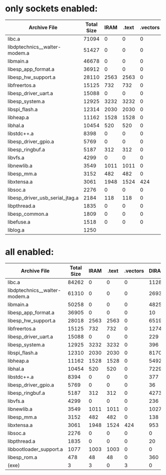 # only sockets enabled:


| Archive File                    | Total Size | IRAM | .text | .vectors | DIRAM |  .bss | .data | .text | Flash Code | .text | Flash Data | .rodata | .appdesc | RTC FAST | .rtc_reserved | .force_fast | RTC SLOW | .data |
|---------------------------------|------------|------|-------|----------|-------|-------|-------|-------|------------|-------|------------|---------|----------|----------|---------------|-------------|----------|-------|
| libc.a                          |      71094 |    0 |     0 |        0 |  1128 |   764 |   364 |     0 |      65027 | 65027 |       4939 |    4939 |        0 |        0 |             0 |           0 |        0 |     0 |
| libdptechnics__walter-modem.a   |      51427 |    0 |     0 |        0 | 26063 |  9575 | 16488 |     0 |      22156 | 22156 |         8 |       8 |        0 |        0 |             0 |           0 |     3200 |  3200 |
| libmain.a                       |      46678 |    0 |     0 |        0 | 44834 | 44834 |     0 |     0 |       1840 |  1840 |         4 |       4 |        0 |        0 |             0 |           0 |        0 |     0 |
| libesp_app_format.a             |      36912 |    0 |     0 |        0 |    10 |    10 |     0 |     0 |        435 |   435 |      36467 |   36211 |      256 |        0 |             0 |           0 |        0 |     0 |
| libesp_hw_support.a             |      28110 | 2563 |  2563 |        0 |  6611 |    93 |  2833 |  3685 |      17776 | 17776 |       1108 |    1108 |        0 |       52 |            24 |          28 |        0 |     0 |
| libfreertos.a                   |      15125 |  732 |   732 |        0 | 12743 |   696 |  1560 | 10487 |        673 |   673 |        977 |     977 |        0 |        0 |             0 |           0 |        0 |     0 |
| libesp_driver_uart.a            |      15088 |    0 |     0 |        0 |   229 |    33 |   196 |     0 |      14103 | 14103 |        756 |     756 |        0 |        0 |             0 |           0 |        0 |     0 |
| libesp_system.a                 |      12925 | 3232 |  3232 |        0 |   396 |   142 |   124 |   130 |       8585 |  8585 |        712 |     712 |        0 |        0 |             0 |           0 |        0 |     0 |
| libspi_flash.a                  |      12314 | 2030 |  2030 |        0 |  8170 |    26 |  1824 |  6320 |       1723 |  1723 |        391 |     391 |        0 |        0 |             0 |           0 |        0 |     0 |
| libheap.a                       |      11162 | 1528 |  1528 |        0 |  5492 |     8 |     4 |  5480 |       3244 |  3244 |        898 |     898 |        0 |        0 |             0 |           0 |        0 |     0 |
| libhal.a                        |      10454 |  520 |   520 |        0 |  7229 |     4 |   354 |  6871 |       2651 |  2651 |        54 |      54 |        0 |        0 |             0 |           0 |        0 |     0 |
| libstdc++.a                     |       8398 |    0 |     0 |        0 |   377 |   369 |     8 |     0 |       4456 |  4456 |       3565 |    3565 |        0 |        0 |             0 |           0 |        0 |     0 |
| libesp_driver_gpio.a            |       5769 |    0 |     0 |        0 |    36 |     0 |    36 |     0 |       5154 |  5154 |        579 |     579 |        0 |        0 |             0 |           0 |        0 |     0 |
| libesp_ringbuf.a                |       5187 |  312 |   312 |        0 |  4273 |     0 |     0 |  4273 |          0 |     0 |        602 |     602 |        0 |        0 |             0 |           0 |        0 |     0 |
| libvfs.a                        |       4299 |    0 |     0 |        0 |   236 |    44 |   192 |     0 |       3920 |  3920 |        143 |     143 |        0 |        0 |             0 |           0 |        0 |     0 |
| libnewlib.a                     |       3549 | 1011 |  1011 |        0 |  1027 |   200 |   172 |   655 |       1400 |  1400 |        111 |     111 |        0 |        0 |             0 |           0 |        0 |     0 |
| libesp_mm.a                     |       3152 |  482 |   482 |        0 |   138 |    44 |    28 |    66 |       2366 |  2366 |        166 |     166 |        0 |        0 |             0 |           0 |        0 |     0 |
| libxtensa.a                     |       3061 | 1948 |  1524 |      424 |   953 |     0 |   528 |   425 |        112 |   112 |        48 |      48 |        0 |        0 |             0 |           0 |        0 |     0 |
| libsoc.a                        |       2276 |    0 |     0 |        0 |     0 |     0 |     0 |     0 |          0 |     0 |       2276 |    2276 |        0 |        0 |             0 |           0 |        0 |     0 |
| libesp_driver_usb_serial_jtag.a |       2184 |  118 |   118 |        0 |    73 |    17 |    56 |     0 |       1841 |  1841 |        152 |     152 |        0 |        0 |             0 |           0 |        0 |     0 |
| libpthread.a                    |       1835 |    0 |     0 |        0 |    20 |     4 |    16 |     0 |       1726 |  1726 |        89 |      89 |        0 |        0 |             0 |           0 |        0 |     0 |
| libesp_common.a                 |       1809 |    0 |     0 |        0 |     0 |     0 |     0 |     0 |         51 |    51 |       1758 |    1758 |        0 |        0 |             0 |           0 |        0 |     0 |
| libefuse.a                      |       1518 |    0 |     0 |        0 |    40 |     4 |    36 |     0 |       1253 |  1253 |        225 |     225 |        0 |        0 |             0 |           0 |        0 |     0 |
| liblog.a                        |       1250 |   

# all enabled:

| Archive File                    | Total Size | IRAM | .text | .vectors | DIRAM |  .bss | .data | .text | Flash Code | .text | Flash Data | .rodata | .appdesc | RTC FAST | .rtc_reserved | .force_fast | RTC SLOW | .data |
|----------------------------------|------------|------|-------|----------|-------|-------|-------|-------|------------|-------|------------|---------|----------|----------|---------------|-------------|----------|-------|
| libc.a                           |      84262 |    0 |     0 |        0 |  1128 |   764 |   364 |     0 |      77623 | 77623 |       5511 |    5511 |        0 |        0 |             0 |           0 |        0 |     0 |
| libdptechnics__walter-modem.a    |      61310 |    0 |     0 |        0 | 26932 |  9771 | 17161 |     0 |      28198 | 28198 |         16 |      16 |        0 |        0 |             0 |           0 |     6164 |  6164 |
| libmain.a                        |      50258 |    0 |     0 |        0 | 48250 | 48250 |     0 |     0 |       2004 |  2004 |          4 |       4 |        0 |        0 |             0 |           0 |        0 |     0 |
| libesp_app_format.a              |      36905 |    0 |     0 |        0 |    10 |    10 |     0 |     0 |        435 |   435 |      36460 |   36204 |      256 |        0 |             0 |           0 |        0 |     0 |
| libesp_hw_support.a              |      28018 | 2563 |  2563 |        0 |  6519 |    93 |  2741 |  3685 |      17776 | 17776 |       1108 |    1108 |        0 |       52 |            24 |          28 |        0 |     0 |
| libfreertos.a                    |      15125 |  732 |   732 |        0 | 12743 |   696 |  1560 | 10487 |        673 |   673 |        977 |     977 |        0 |        0 |             0 |           0 |        0 |     0 |
| libesp_driver_uart.a             |      15088 |    0 |     0 |        0 |   229 |    33 |   196 |     0 |      14103 | 14103 |        756 |     756 |        0 |        0 |             0 |           0 |        0 |     0 |
| libesp_system.a                  |      12925 | 3232 |  3232 |        0 |   396 |   142 |   124 |   130 |       8585 |  8585 |        712 |     712 |        0 |        0 |             0 |           0 |        0 |     0 |
| libspi_flash.a                   |      12310 | 2030 |  2030 |        0 |  8170 |    26 |  1824 |  6320 |       1719 |  1719 |        391 |     391 |        0 |        0 |             0 |           0 |        0 |     0 |
| libheap.a                        |      11162 | 1528 |  1528 |        0 |  5492 |     8 |     4 |  5480 |       3244 |  3244 |        898 |     898 |        0 |        0 |             0 |           0 |        0 |     0 |
| libhal.a                         |      10454 |  520 |   520 |        0 |  7229 |     4 |   354 |  6871 |       2651 |  2651 |         54 |      54 |        0 |        0 |             0 |           0 |        0 |     0 |
| libstdc++.a                      |       8394 |    0 |     0 |        0 |   377 |   369 |     8 |     0 |       4452 |  4452 |       3565 |    3565 |        0 |        0 |             0 |           0 |        0 |     0 |
| libesp_driver_gpio.a             |       5769 |    0 |     0 |        0 |    36 |     0 |    36 |     0 |       5154 |  5154 |        579 |     579 |        0 |        0 |             0 |           0 |        0 |     0 |
| libesp_ringbuf.a                 |       5187 |  312 |   312 |        0 |  4273 |     0 |     0 |  4273 |          0 |     0 |        602 |     602 |        0 |        0 |             0 |           0 |        0 |     0 |
| libvfs.a                         |       4299 |    0 |     0 |        0 |   236 |    44 |   192 |     0 |       3920 |  3920 |        143 |     143 |        0 |        0 |             0 |           0 |        0 |     0 |
| libnewlib.a                      |       3549 | 1011 |  1011 |        0 |  1027 |   200 |   172 |   655 |       1400 |  1400 |        111 |     111 |        0 |        0 |             0 |           0 |        0 |     0 |
| libesp_mm.a                      |       3152 |  482 |   482 |        0 |   138 |    44 |    28 |    66 |       2366 |  2366 |        166 |     166 |        0 |        0 |             0 |           0 |        0 |     0 |
| libxtensa.a                      |       3061 | 1948 |  1524 |      424 |   953 |     0 |   528 |   425 |        112 |   112 |         48 |      48 |        0 |        0 |             0 |           0 |        0 |     0 |
| libsoc.a                         |       2276 |    0 |     0 |        0 |     0 |     0 |     0 |     0 |          0 |     0 |       2276 |    2276 |        0 |        0 |             0 |           0 |        0 |     0 |
| libpthread.a                     |       1835 |    0 |     0 |        0 |    20 |     4 |    16 |     0 |       1726 |  1726 |         89 |      89 |        0 |        0 |             0 |           0 |        0 |     0 |
| libbootloader_support.a          |       1077 | 1003 |  1003 |        0 |     0 |     0 |     0 |     0 |         34 |    34 |         40 |      40 |        0 |        0 |             0 |           0 |        0 |     0 |
| libesp_rom.a                     |        478 |   48 |    48 |        0 |   360 |     0 |     0 |   360 |         70 |    70 |          0 |       0 |        0 |        0 |             0 |           0 |        0 |     0 |
| (exe)                            |          3 |    3 |     0 |        3 |     0 |     0 |     0 |     0 |          0 |     0 |          0 |       0 |        0 |        0 |             0 |           0 |        0 |     0 |

